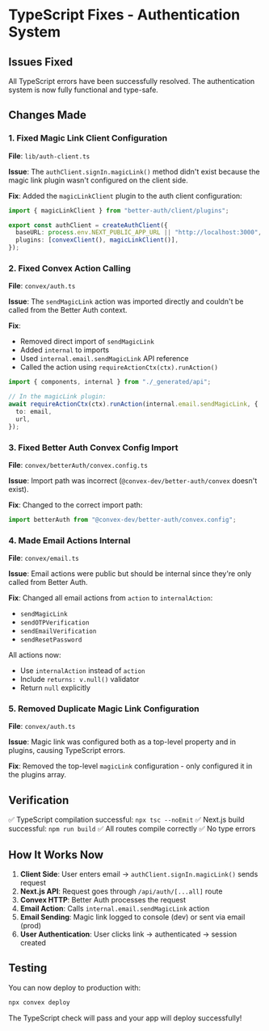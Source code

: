# TypeScript Fixes - Authentication System

## Issues Fixed

All TypeScript errors have been successfully resolved. The authentication system is now fully functional and type-safe.

## Changes Made

### 1. Fixed Magic Link Client Configuration
**File**: `lib/auth-client.ts`

**Issue**: The `authClient.signIn.magicLink()` method didn't exist because the magic link plugin wasn't configured on the client side.

**Fix**: Added the `magicLinkClient` plugin to the auth client configuration:
```typescript
import { magicLinkClient } from "better-auth/client/plugins";

export const authClient = createAuthClient({
  baseURL: process.env.NEXT_PUBLIC_APP_URL || "http://localhost:3000",
  plugins: [convexClient(), magicLinkClient()],
});
```

### 2. Fixed Convex Action Calling
**File**: `convex/auth.ts`

**Issue**: The `sendMagicLink` action was imported directly and couldn't be called from the Better Auth context.

**Fix**: 
- Removed direct import of `sendMagicLink`
- Added `internal` to imports
- Used `internal.email.sendMagicLink` API reference
- Called the action using `requireActionCtx(ctx).runAction()`

```typescript
import { components, internal } from "./_generated/api";

// In the magicLink plugin:
await requireActionCtx(ctx).runAction(internal.email.sendMagicLink, {
  to: email,
  url,
});
```

### 3. Fixed Better Auth Convex Config Import
**File**: `convex/betterAuth/convex.config.ts`

**Issue**: Import path was incorrect (`@convex-dev/better-auth/convex` doesn't exist).

**Fix**: Changed to the correct import path:
```typescript
import betterAuth from "@convex-dev/better-auth/convex.config";
```

### 4. Made Email Actions Internal
**File**: `convex/email.ts`

**Issue**: Email actions were public but should be internal since they're only called from Better Auth.

**Fix**: Changed all email actions from `action` to `internalAction`:
- `sendMagicLink`
- `sendOTPVerification`
- `sendEmailVerification`
- `sendResetPassword`

All actions now:
- Use `internalAction` instead of `action`
- Include `returns: v.null()` validator
- Return `null` explicitly

### 5. Removed Duplicate Magic Link Configuration
**File**: `convex/auth.ts`

**Issue**: Magic link was configured both as a top-level property and in plugins, causing TypeScript errors.

**Fix**: Removed the top-level `magicLink` configuration - only configured it in the plugins array.

## Verification

✅ TypeScript compilation successful: `npx tsc --noEmit`
✅ Next.js build successful: `npm run build`
✅ All routes compile correctly
✅ No type errors

## How It Works Now

1. **Client Side**: User enters email → `authClient.signIn.magicLink()` sends request
2. **Next.js API**: Request goes through `/api/auth/[...all]` route
3. **Convex HTTP**: Better Auth processes the request
4. **Email Action**: Calls `internal.email.sendMagicLink` action
5. **Email Sending**: Magic link logged to console (dev) or sent via email (prod)
6. **User Authentication**: User clicks link → authenticated → session created

## Testing

You can now deploy to production with:
```bash
npx convex deploy
```

The TypeScript check will pass and your app will deploy successfully!
